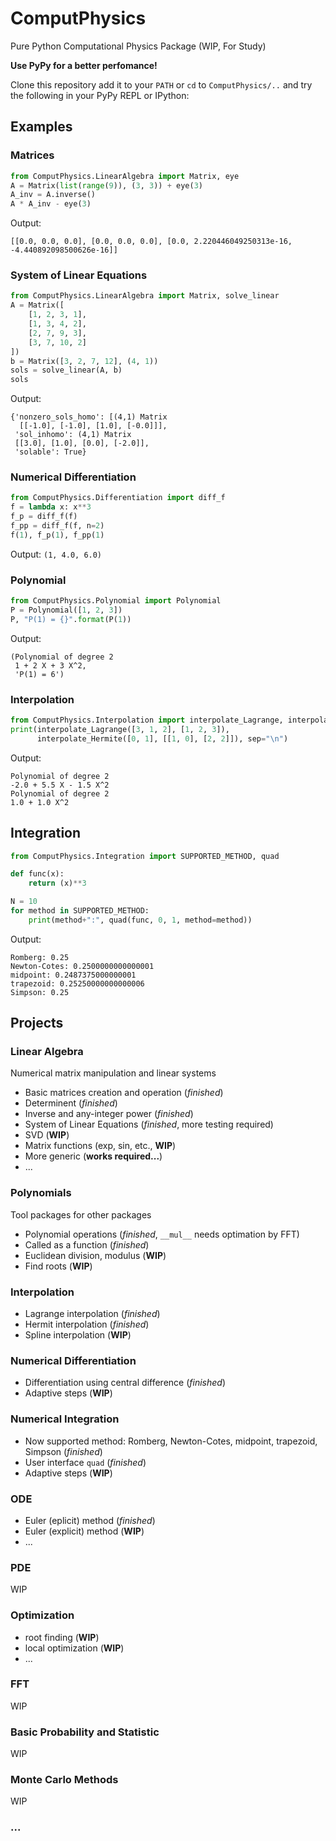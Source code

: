 # ComputPhysics
Pure Python Computational Physics Package (WIP, For Study)

**Use PyPy for a better perfomance!** 

Clone this repository add it to your `PATH` or `cd` to `ComputPhysics/..` and try the following in your PyPy REPL or IPython:

## Examples
### Matrices

```python
from ComputPhysics.LinearAlgebra import Matrix, eye
A = Matrix(list(range(9)), (3, 3)) + eye(3)
A_inv = A.inverse()
A * A_inv - eye(3)
```
Output: 
```(3,3) Matrix
[[0.0, 0.0, 0.0], [0.0, 0.0, 0.0], [0.0, 2.220446049250313e-16, -4.440892098500626e-16]]
```

### System of Linear Equations
```python
from ComputPhysics.LinearAlgebra import Matrix, solve_linear
A = Matrix([
    [1, 2, 3, 1],
    [1, 3, 4, 2],
    [2, 7, 9, 3],
    [3, 7, 10, 2]
])
b = Matrix([3, 2, 7, 12], (4, 1))
sols = solve_linear(A, b)
sols
```
Output: 
```
{'nonzero_sols_homo': [(4,1) Matrix
  [[-1.0], [-1.0], [1.0], [-0.0]]],
 'sol_inhomo': (4,1) Matrix
 [[3.0], [1.0], [0.0], [-2.0]],
 'solable': True}
```


### Numerical Differentiation

```python
from ComputPhysics.Differentiation import diff_f
f = lambda x: x**3
f_p = diff_f(f)
f_pp = diff_f(f, n=2)
f(1), f_p(1), f_pp(1)
```
Output: `(1, 4.0, 6.0)`

### Polynomial
```python
from ComputPhysics.Polynomial import Polynomial
P = Polynomial([1, 2, 3])
P, "P(1) = {}".format(P(1))
```
Output:
```
(Polynomial of degree 2 
 1 + 2 X + 3 X^2,
 'P(1) = 6')
```

### Interpolation
```python
from ComputPhysics.Interpolation import interpolate_Lagrange, interpolate_Hermite
print(interpolate_Lagrange([3, 1, 2], [1, 2, 3]),
      interpolate_Hermite([0, 1], [[1, 0], [2, 2]]), sep="\n")
```
Output:
```
Polynomial of degree 2 
-2.0 + 5.5 X - 1.5 X^2
Polynomial of degree 2 
1.0 + 1.0 X^2
```

## Integration
```python
from ComputPhysics.Integration import SUPPORTED_METHOD, quad

def func(x):
    return (x)**3

N = 10
for method in SUPPORTED_METHOD:
    print(method+":", quad(func, 0, 1, method=method))
```
Output:
```
Romberg: 0.25
Newton-Cotes: 0.2500000000000001
midpoint: 0.2487375000000001
trapezoid: 0.25250000000000006
Simpson: 0.25
```

## Projects
### Linear Algebra
Numerical matrix manipulation and linear systems
* Basic matrices creation and operation (*finished*)
* Determinent (*finished*) 
* Inverse and any-integer power (*finished*)
* System of Linear Equations (*finished*, more testing required)
* SVD (**WIP**)
* Matrix functions (exp, sin, etc., **WIP**)
* More generic (**works required...**)
* ...

### Polynomials
Tool packages for other packages
* Polynomial operations (*finished*, `__mul__` needs optimation by FFT)
* Called as a function (*finished*)
* Euclidean division, modulus (**WIP**)
* Find roots (**WIP**)

### Interpolation
* Lagrange interpolation (*finished*)
* Hermit interpolation (*finished*)
* Spline interpolation (**WIP**)

### Numerical Differentiation
* Differentiation using central difference (*finished*)
* Adaptive steps (**WIP**)

### Numerical Integration
* Now supported method: Romberg, Newton-Cotes, midpoint, trapezoid, Simpson (*finished*)
* User interface `quad` (*finished*)
* Adaptive steps (**WIP**)

### ODE
* Euler (eplicit) method (*finished*)
* Euler (explicit) method (**WIP**)
* ...

### PDE
WIP

### Optimization
* root finding (**WIP**)
* local optimization (**WIP**)
* ...
### FFT
WIP
### Basic Probability and Statistic
WIP
### Monte Carlo Methods
WIP
### ...
